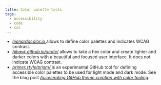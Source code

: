 ```yaml
---
title: Color palette tools
tags:
  - accessibility
  - code
  - css
---
```

- [<cite>leonardocolor.io </cite>](https://leonardocolor.io/theme.html#) allows to define color palettes and indicates WCAG  contrast.
- [<cite>hihayk.github.io/scale/</cite>](https://hihayk.github.io/scale/) allows to take a hex color and create lighter and darker colors with a beautiful and focused user interface. It does not indicate WCAG contrast.
- [<cite>primer.style/prism/ </cite>]() is an experimantal GitHub tool for defining accessible color palettes to be used for light mode and dark mode. See the blog post [<cite> Accelerating GitHub theme creation with color tooling</cite>](https://github.blog/2022-06-14-accelerating-github-theme-creation-with-color-tooling/).